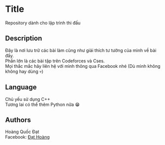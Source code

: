 # Title

Repository dành cho lập trình thi đấu

## Description

Đây là nơi lưu trữ các bài làm cũng như giải thích tư tưởng của mình về bài đấy.<br>
Phần lớn là các bài tập trên Codeforces và Cses.<br>
Mọi thắc mắc hãy liên hệ với mình thông qua Facebook nhé (Dù mình không không hay dùng 💀)<br>

## Language

Chủ yếu sử dụng C++<br>
Tương lai có thể thêm Python nữa 😁

## Authors

Hoàng Quốc Đạt <br>
Facebook: [Đạt Hoàng](https://www.facebook.com/noir.hoang)
